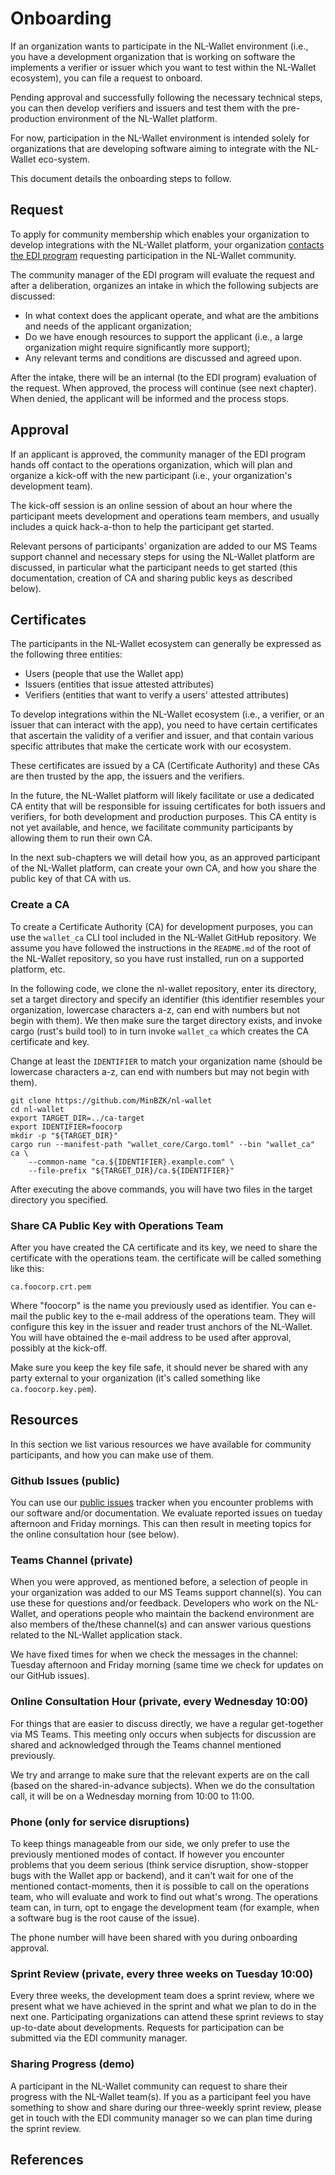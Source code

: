 # Onboarding

If an organization wants to participate in the NL-Wallet environment (i.e., you
have a development organization that is working on software the implements a
verifier or issuer which you want to test within the NL-Wallet ecosystem), you
can file a request to onboard.

Pending approval and successfully following the necessary technical steps, you
can then develop verifiers and issuers and test them with the pre-production
environment of the NL-Wallet platform.

For now, participation in the NL-Wallet environment is intended solely for
organizations that are developing software aiming to integrate with the
NL-Wallet eco-system.

This document details the onboarding steps to follow.

## Request

To apply for community membership which enables your organization to develop
integrations with the NL-Wallet platform, your organization [contacts the EDI
program][1] requesting participation in the NL-Wallet community.

The community manager of the EDI program will evaluate the request and after a
deliberation, organizes an intake in which the following subjects are discussed:

  * In what context does the applicant operate, and what are the ambitions
    and needs of the applicant organization;
  * Do we have enough resources to support the applicant (i.e., a large
    organization might require significantly more support);
  * Any relevant terms and conditions are discussed and agreed upon.

After the intake, there will be an internal (to the EDI program) evaluation of
the request. When approved, the process will continue (see next chapter). When
denied, the applicant will be informed and the process stops.

## Approval

If an applicant is approved, the community manager of the EDI program hands off
contact to the operations organization, which will plan and organize a kick-off
with the new participant (i.e., your organization's development team).

The kick-off session is an online session of about an hour where the participant
meets development and operations team members, and usually includes a quick
hack-a-thon to help the participant get started.

Relevant persons of participants' organization are added to our MS Teams support
channel and necessary steps for using the NL-Wallet platform are discussed, in
particular what the participant needs to get started (this documentation,
creation of CA and sharing public keys as described below).

## Certificates

The participants in the NL-Wallet ecosystem can generally be expressed as the
following three entities:

  * Users (people that use the Wallet app)
  * Issuers (entities that issue attested attributes)
  * Verifiers (entities that want to verify a users' attested attributes)

To develop integrations within the NL-Wallet ecosystem (i.e., a verifier, or an
issuer that can interact with the app), you need to have certain certificates
that ascertain the validity of a verifier and issuer, and that contain various
specific attributes that make the certicate work with our ecosystem.

These certificates are issued by a CA (Certificate Authority) and these CAs are
then trusted by the app, the issuers and the verifiers.

In the future, the NL-Wallet platform will likely facilitate or use a dedicated
CA entity that will be responsible for issuing certificates for both issuers and
verifiers, for both development and production purposes. This CA entity is not
yet available, and hence, we facilitate community participants by allowing them
to run their own CA.

In the next sub-chapters we will detail how you, as an approved participant of
the NL-Wallet platform, can create your own CA, and how you share the public key
of that CA with us.

### Create a CA

To create a Certificate Authority (CA) for development purposes, you can use the
`wallet_ca` CLI tool included in the NL-Wallet GitHub repository. We assume you
have followed the instructions in the `README.md` of the root of the NL-Wallet
repository, so you have rust installed, run on a supported platform, etc.

In the following code, we clone the nl-wallet repository, enter its directory,
set a target directory and specify an identifier (this identifier resembles your
organization, lowercase characters a-z, can end with numbers but not begin with
them). We then make sure the target directory exists, and invoke cargo (rust's
build tool) to in turn invoke `wallet_ca` which creates the CA certificate and
key.

Change at least the `IDENTIFIER` to match your organization name (should be
lowercase characters a-z, can end with numbers but may not begin with them).

```shell
git clone https://github.com/MinBZK/nl-wallet
cd nl-wallet
export TARGET_DIR=../ca-target
export IDENTIFIER=foocorp
mkdir -p "${TARGET_DIR}"
cargo run --manifest-path "wallet_core/Cargo.toml" --bin "wallet_ca" ca \
    --common-name "ca.${IDENTIFIER}.example.com" \
    --file-prefix "${TARGET_DIR}/ca.${IDENTIFIER}"
```

After executing the above commands, you will have two files in the target
directory you specified.

### Share CA Public Key with Operations Team

After you have created the CA certificate and its key, we need to share the
certificate with the operations team. the certificate will be called something
like this:

    ca.foocorp.crt.pem

Where "foocorp" is the name you previously used as identifier. You can e-mail
the public key to the e-mail address of the operations team. They will configure
this key in the issuer and reader trust anchors of the NL-Wallet. You will have
obtained the e-mail address to be used after approval, possibly at the kick-off.

Make sure you keep the key file safe, it should never be shared with any party
external to your organization (it's called something like `ca.foocorp.key.pem`).

## Resources

In this section we list various resources we have available for community
participants, and how you can make use of them.

### Github Issues (public)

You can use our [public issues][2] tracker when you encounter problems with our
software and/or documentation. We evaluate reported issues on tueday afternoon
and Friday mornings. This can then result in meeting topics for the online
consultation hour (see below).

### Teams Channel (private)

When you were approved, as mentioned before, a selection of people in your
organization was added to our MS Teams support channel(s). You can use these for
questions and/or feedback. Developers who work on the NL-Wallet, and operations
people who maintain the backend environment are also members of the/these
channel(s) and can answer various questions related to the NL-Wallet application
stack.

We have fixed times for when we check the messages in the channel: Tuesday
afternoon and Friday morning (same time we check for updates on our GitHub
issues).

### Online Consultation Hour (private, every Wednesday 10:00)

For things that are easier to discuss directly, we have a regular get-together
via MS Teams. This meeting only occurs when subjects for discussion are shared
and acknowledged through the Teams channel mentioned previously.

We try and arrange to make sure that the relevant experts are on the call (based
on the shared-in-advance subjects). When we do the consultation call, it will be
on a Wednesday morning from 10:00 to 11:00.

### Phone (only for service disruptions)

To keep things manageable from our side, we only prefer to use the previously
mentioned modes of contact. If however you encounter problems that you deem
serious (think service disruption, show-stopper bugs with the Wallet app or
backend), and it can't wait for one of the mentioned contact-moments, then it is
possible to call on the operations team, who will evaluate and work to find out
what's wrong. The operations team can, in turn, opt to engage the development
team (for example, when a software bug is the root cause of the issue).

The phone number will have been shared with you during onboarding approval.

### Sprint Review (private, every three weeks on Tuesday 10:00)

Every three weeks, the development team does a sprint review, where we present
what we have achieved in the sprint and what we plan to do in the next one.
Participating organizations can attend these sprint reviews to stay up-to-date
about developments. Requests for participation can be submitted via the EDI
community manager.

### Sharing Progress (demo)

A participant in the NL-Wallet community can request to share their progress
with the NL-Wallet team(s). If you as a participant feel you have something to
show and share during our three-weekly sprint review, please get in touch with
the EDI community manager so we can plan time during the sprint review.

## References

[1]: https://edi.pleio.nl/page/view/ddec7564-946d-49b1-b624-bee3900eb094/contact
[2]: https://github.com/minbzk/nl-wallet/issues
